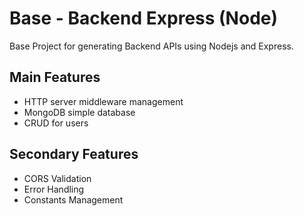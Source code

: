 # Base - Backend Express (Node)
Base Project for generating Backend APIs using Nodejs and Express.

## Main Features
- HTTP server middleware management
- MongoDB simple database
- CRUD for users

## Secondary Features
- CORS Validation
- Error Handling
- Constants Management

